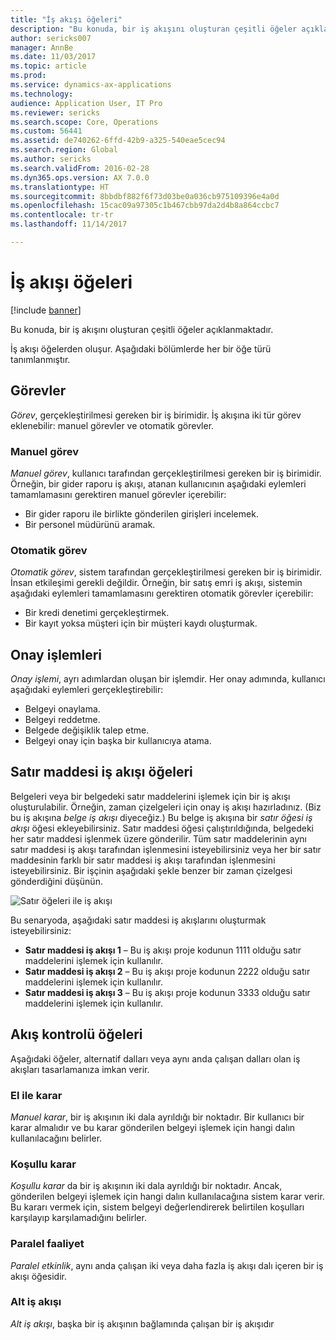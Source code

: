 ```yaml
---
title: "İş akışı öğeleri"
description: "Bu konuda, bir iş akışını oluşturan çeşitli öğeler açıklanmaktadır."
author: sericks007
manager: AnnBe
ms.date: 11/03/2017
ms.topic: article
ms.prod: 
ms.service: dynamics-ax-applications
ms.technology: 
audience: Application User, IT Pro
ms.reviewer: sericks
ms.search.scope: Core, Operations
ms.custom: 56441
ms.assetid: de740262-6ffd-42b9-a325-540eae5cec94
ms.search.region: Global
ms.author: sericks
ms.search.validFrom: 2016-02-28
ms.dyn365.ops.version: AX 7.0.0
ms.translationtype: HT
ms.sourcegitcommit: 8bbdbf882f6f73d03be0a036cb975109396e4a0d
ms.openlocfilehash: 15cac09a97305c1b467cbb97da2d4b8a864ccbc7
ms.contentlocale: tr-tr
ms.lasthandoff: 11/14/2017

---
```


# <a name="workflow-elements"></a>İş akışı öğeleri

[!include [banner](../includes/banner.md)]

Bu konuda, bir iş akışını oluşturan çeşitli öğeler açıklanmaktadır.

İş akışı öğelerden oluşur. Aşağıdaki bölümlerde her bir öğe türü tanımlanmıştır.

## <a name="tasks"></a>Görevler

*Görev*, gerçekleştirilmesi gereken bir iş birimidir. İş akışına iki tür görev eklenebilir: manuel görevler ve otomatik görevler.

### <a name="manual-task"></a>Manuel görev

*Manuel görev*, kullanıcı tarafından gerçekleştirilmesi gereken bir iş birimidir. Örneğin, bir gider raporu iş akışı, atanan kullanıcının aşağıdaki eylemleri tamamlamasını gerektiren manuel görevler içerebilir:

- Bir gider raporu ile birlikte gönderilen girişleri incelemek.
- Bir personel müdürünü aramak.

### <a name="automated-task"></a>Otomatik görev

*Otomatik görev*, sistem tarafından gerçekleştirilmesi gereken bir iş birimidir. İnsan etkileşimi gerekli değildir. Örneğin, bir satış emri iş akışı, sistemin aşağıdaki eylemleri tamamlamasını gerektiren otomatik görevler içerebilir:

- Bir kredi denetimi gerçekleştirmek.
- Bir kayıt yoksa müşteri için bir müşteri kaydı oluşturmak.

## <a name="approval-processes"></a>Onay işlemleri

*Onay işlemi*, ayrı adımlardan oluşan bir işlemdir. Her onay adımında, kullanıcı aşağıdaki eylemleri gerçekleştirebilir:

- Belgeyi onaylama.
- Belgeyi reddetme.
- Belgede değişiklik talep etme.
- Belgeyi onay için başka bir kullanıcıya atama.

## <a name="line-item-workflow-elements"></a>Satır maddesi iş akışı öğeleri

Belgeleri veya bir belgedeki satır maddelerini işlemek için bir iş akışı oluşturulabilir. Örneğin, zaman çizelgeleri için onay iş akışı hazırladınız. (Biz bu iş akışına *belge iş akışı* diyeceğiz.) Bu belge iş akışına bir *satır öğesi iş akışı* öğesi ekleyebilirsiniz. Satır maddesi öğesi çalıştırıldığında, belgedeki her satır maddesi işlenmek üzere gönderilir. Tüm satır maddelerinin aynı satır maddesi iş akışı tarafından işlenmesini isteyebilirsiniz veya her bir satır maddesinin farklı bir satır maddesi iş akışı tarafından işlenmesini isteyebilirsiniz. Bir işçinin aşağıdaki şekle benzer bir zaman çizelgesi gönderdiğini düşünün.

![Satır öğeleri ile iş akışı](./media/workflow_lineitemworkflow.gif)

Bu senaryoda, aşağıdaki satır maddesi iş akışlarını oluşturmak isteyebilirsiniz:

- **Satır maddesi iş akışı 1** – Bu iş akışı proje kodunun 1111 olduğu satır maddelerini işlemek için kullanılır.
- **Satır maddesi iş akışı 2** – Bu iş akışı proje kodunun 2222 olduğu satır maddelerini işlemek için kullanılır.
- **Satır maddesi iş akışı 3** – Bu iş akışı proje kodunun 3333 olduğu satır maddelerini işlemek için kullanılır.

## <a name="flow-control-elements"></a>Akış kontrolü öğeleri

Aşağıdaki öğeler, alternatif dalları veya aynı anda çalışan dalları olan iş akışları tasarlamanıza imkan verir.

### <a name="manual-decision"></a>El ile karar

*Manuel karar*, bir iş akışının iki dala ayrıldığı bir noktadır. Bir kullanıcı bir karar almalıdır ve bu karar gönderilen belgeyi işlemek için hangi dalın kullanılacağını belirler.

### <a name="conditional-decision"></a>Koşullu karar

*Koşullu karar* da bir iş akışının iki dala ayrıldığı bir noktadır. Ancak, gönderilen belgeyi işlemek için hangi dalın kullanılacağına sistem karar verir. Bu kararı vermek için, sistem belgeyi değerlendirerek belirtilen koşulları karşılayıp karşılamadığını belirler.

### <a name="parallel-activity"></a>Paralel faaliyet

*Paralel etkinlik*, aynı anda çalışan iki veya daha fazla iş akışı dalı içeren bir iş akışı öğesidir.

### <a name="subworkflow"></a>Alt iş akışı

*Alt iş akışı*, başka bir iş akışının bağlamında çalışan bir iş akışıdır

